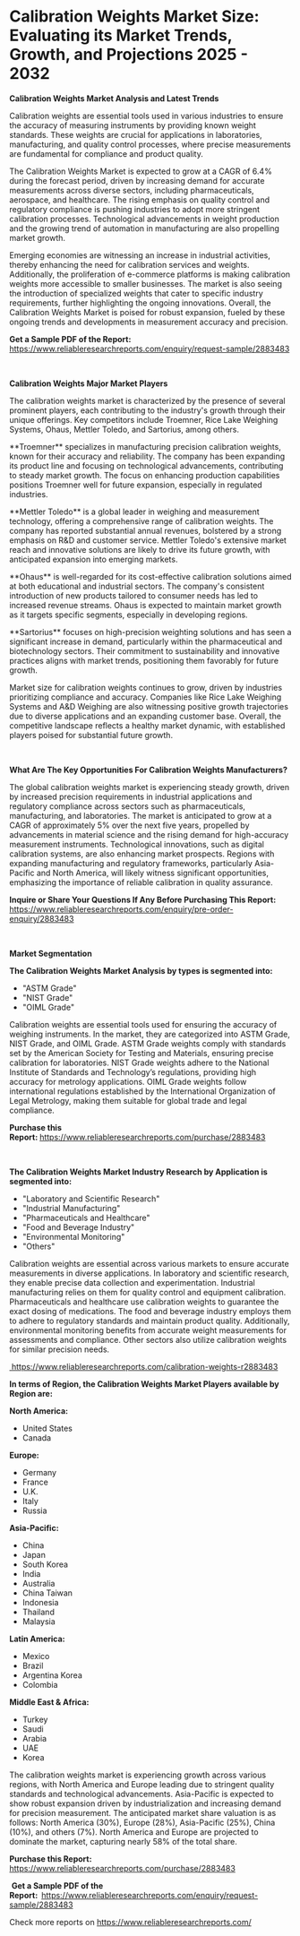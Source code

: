 <p><h1>Calibration Weights Market Size: Evaluating its Market Trends, Growth, and Projections 2025 - 2032</h1></p><p><strong>Calibration Weights Market Analysis and Latest Trends</strong></p>
<p><p>Calibration weights are essential tools used in various industries to ensure the accuracy of measuring instruments by providing known weight standards. These weights are crucial for applications in laboratories, manufacturing, and quality control processes, where precise measurements are fundamental for compliance and product quality.</p><p>The Calibration Weights Market is expected to grow at a CAGR of 6.4% during the forecast period, driven by increasing demand for accurate measurements across diverse sectors, including pharmaceuticals, aerospace, and healthcare. The rising emphasis on quality control and regulatory compliance is pushing industries to adopt more stringent calibration processes. Technological advancements in weight production and the growing trend of automation in manufacturing are also propelling market growth. </p><p>Emerging economies are witnessing an increase in industrial activities, thereby enhancing the need for calibration services and weights. Additionally, the proliferation of e-commerce platforms is making calibration weights more accessible to smaller businesses. The market is also seeing the introduction of specialized weights that cater to specific industry requirements, further highlighting the ongoing innovations. Overall, the Calibration Weights Market is poised for robust expansion, fueled by these ongoing trends and developments in measurement accuracy and precision.</p></p>
<p><strong>Get a Sample PDF of the Report:&nbsp;</strong> <a href="https://www.reliableresearchreports.com/enquiry/request-sample/2883483?utm_campaign=3364&utm_medium=2&utm_source=Github&utm_content=ia&utm_term=13032025&utm_id=calibration-weights">https://www.reliableresearchreports.com/enquiry/request-sample/2883483</a></p>
<p>&nbsp;</p>
<p><strong>Calibration Weights Major Market Players</strong></p>
<p><p>The calibration weights market is characterized by the presence of several prominent players, each contributing to the industry's growth through their unique offerings. Key competitors include Troemner, Rice Lake Weighing Systems, Ohaus, Mettler Toledo, and Sartorius, among others.</p><p>**Troemner** specializes in manufacturing precision calibration weights, known for their accuracy and reliability. The company has been expanding its product line and focusing on technological advancements, contributing to steady market growth. The focus on enhancing production capabilities positions Troemner well for future expansion, especially in regulated industries.</p><p>**Mettler Toledo** is a global leader in weighing and measurement technology, offering a comprehensive range of calibration weights. The company has reported substantial annual revenues, bolstered by a strong emphasis on R&D and customer service. Mettler Toledo's extensive market reach and innovative solutions are likely to drive its future growth, with anticipated expansion into emerging markets.</p><p>**Ohaus** is well-regarded for its cost-effective calibration solutions aimed at both educational and industrial sectors. The company's consistent introduction of new products tailored to consumer needs has led to increased revenue streams. Ohaus is expected to maintain market growth as it targets specific segments, especially in developing regions.</p><p>**Sartorius** focuses on high-precision weighting solutions and has seen a significant increase in demand, particularly within the pharmaceutical and biotechnology sectors. Their commitment to sustainability and innovative practices aligns with market trends, positioning them favorably for future growth.</p><p>Market size for calibration weights continues to grow, driven by industries prioritizing compliance and accuracy. Companies like Rice Lake Weighing Systems and A&D Weighing are also witnessing positive growth trajectories due to diverse applications and an expanding customer base. Overall, the competitive landscape reflects a healthy market dynamic, with established players poised for substantial future growth.</p></p>
<p>&nbsp;</p>
<p><strong>What Are The Key Opportunities For Calibration Weights Manufacturers?</strong></p>
<p><p>The global calibration weights market is experiencing steady growth, driven by increased precision requirements in industrial applications and regulatory compliance across sectors such as pharmaceuticals, manufacturing, and laboratories. The market is anticipated to grow at a CAGR of approximately 5% over the next five years, propelled by advancements in material science and the rising demand for high-accuracy measurement instruments. Technological innovations, such as digital calibration systems, are also enhancing market prospects. Regions with expanding manufacturing and regulatory frameworks, particularly Asia-Pacific and North America, will likely witness significant opportunities, emphasizing the importance of reliable calibration in quality assurance.</p></p>
<p><strong>Inquire or Share Your Questions If Any Before Purchasing This Report:</strong> <a href="https://www.reliableresearchreports.com/enquiry/pre-order-enquiry/2883483?utm_campaign=3364&utm_medium=2&utm_source=Github&utm_content=ia&utm_term=13032025&utm_id=calibration-weights">https://www.reliableresearchreports.com/enquiry/pre-order-enquiry/2883483</a></p>
<p>&nbsp;</p>
<p><strong>Market Segmentation</strong></p>
<p><strong>The Calibration Weights Market Analysis by types is segmented into:</strong></p>
<p><ul><li>"ASTM Grade"</li><li>"NIST Grade"</li><li>"OIML Grade"</li></ul></p>
<p><p>Calibration weights are essential tools used for ensuring the accuracy of weighing instruments. In the market, they are categorized into ASTM Grade, NIST Grade, and OIML Grade. ASTM Grade weights comply with standards set by the American Society for Testing and Materials, ensuring precise calibration for laboratories. NIST Grade weights adhere to the National Institute of Standards and Technology’s regulations, providing high accuracy for metrology applications. OIML Grade weights follow international regulations established by the International Organization of Legal Metrology, making them suitable for global trade and legal compliance.</p></p>
<p><strong>Purchase this Report:&nbsp;</strong><a href="https://www.reliableresearchreports.com/purchase/2883483?utm_campaign=3364&utm_medium=2&utm_source=Github&utm_content=ia&utm_term=13032025&utm_id=calibration-weights">https://www.reliableresearchreports.com/purchase/2883483</a></p>
<p>&nbsp;</p>
<p><strong>The Calibration Weights Market Industry Research by Application is segmented into:</strong></p>
<p><ul><li>"Laboratory and Scientific Research"</li><li>"Industrial Manufacturing"</li><li>"Pharmaceuticals and Healthcare"</li><li>"Food and Beverage Industry"</li><li>"Environmental Monitoring"</li><li>"Others"</li></ul></p>
<p><p>Calibration weights are essential across various markets to ensure accurate measurements in diverse applications. In laboratory and scientific research, they enable precise data collection and experimentation. Industrial manufacturing relies on them for quality control and equipment calibration. Pharmaceuticals and healthcare use calibration weights to guarantee the exact dosing of medications. The food and beverage industry employs them to adhere to regulatory standards and maintain product quality. Additionally, environmental monitoring benefits from accurate weight measurements for assessments and compliance. Other sectors also utilize calibration weights for similar precision needs.</p></p>
<p><a href="https://www.reliableresearchreports.com/calibration-weights-r2883483?utm_campaign=3364&utm_medium=2&utm_source=Github&utm_content=ia&utm_term=13032025&utm_id=calibration-weights">&nbsp;https://www.reliableresearchreports.com/calibration-weights-r2883483</a></p>
<p><strong>In terms of Region, the Calibration Weights Market Players available by Region are:</strong></p>
<p>
    <p> <strong> North America: </strong>
        <ul>
            <li>United States</li>
            <li>Canada</li>
        </ul>
        </p> 
    <p> <strong> Europe: </strong>
        <ul>
            <li>Germany</li>
            <li>France</li>
            <li>U.K.</li>
            <li>Italy</li>
            <li>Russia</li>
        </ul>
        </p> 
    <p> <strong> Asia-Pacific: </strong>
        <ul>
            <li>China</li>
            <li>Japan</li>
            <li>South Korea</li>
            <li>India</li>
            <li>Australia</li>
            <li>China Taiwan</li>
            <li>Indonesia</li>
            <li>Thailand</li>
            <li>Malaysia</li>
        </ul>
        </p> 
    <p> <strong> Latin America: </strong>
        <ul>
            <li>Mexico</li>
            <li>Brazil</li>
            <li>Argentina Korea</li>
            <li>Colombia</li>
        </ul>
        </p> 
    <p> <strong> Middle East & Africa: </strong>
        <ul>
            <li>Turkey</li>
            <li>Saudi</li>
            <li>Arabia</li>
            <li>UAE</li>
            <li>Korea</li>
        </ul>
    </p>
    </p>
<p><p>The calibration weights market is experiencing growth across various regions, with North America and Europe leading due to stringent quality standards and technological advancements. Asia-Pacific is expected to show robust expansion driven by industrialization and increasing demand for precision measurement. The anticipated market share valuation is as follows: North America (30%), Europe (28%), Asia-Pacific (25%), China (10%), and others (7%). North America and Europe are projected to dominate the market, capturing nearly 58% of the total share.</p></p>
<p><strong>Purchase this Report: </strong><a href="https://www.reliableresearchreports.com/purchase/2883483?utm_campaign=3364&utm_medium=2&utm_source=Github&utm_content=ia&utm_term=13032025&utm_id=calibration-weights">https://www.reliableresearchreports.com/purchase/2883483</a></p>
<p>&nbsp;<strong>Get a Sample PDF of the Report:&nbsp;&nbsp;</strong><a href="https://www.reliableresearchreports.com/enquiry/request-sample/2883483?utm_campaign=3364&utm_medium=2&utm_source=Github&utm_content=ia&utm_term=13032025&utm_id=calibration-weights">https://www.reliableresearchreports.com/enquiry/request-sample/2883483</a></p>
<p><strong></strong></p>
<p>Check more reports on <a href="https://www.reliableresearchreports.com/?utm_campaign=3364&utm_medium=2&utm_source=Github&utm_content=ia&utm_term=13032025&utm_id=calibration-weights">https://www.reliableresearchreports.com/</a></p>